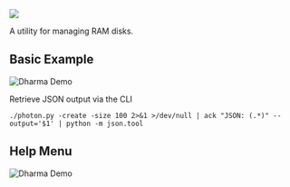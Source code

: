 ![](http://people.mozilla.com/~cdiehl/screenshots/photon/photon.png)


A utility for managing RAM disks.


## Basic Example

![Dharma Demo](https://people.mozilla.com/~cdiehl/screenshots/photon/example.png "")


Retrieve JSON output via the CLI
```
./photon.py -create -size 100 2>&1 >/dev/null | ack "JSON: (.*)" --output='$1' | python -m json.tool
```


## Help Menu
![Dharma Demo](https://people.mozilla.com/~cdiehl/screenshots/photon/help.png "")
